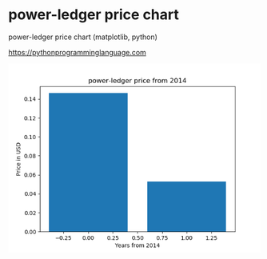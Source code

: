 # power-ledger price chart 

power-ledger price chart (matplotlib, python)

https://pythonprogramminglanguage.com

<img src='chart.png'>
